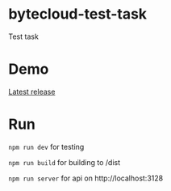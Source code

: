 # bytecloud-test-task

Test task

# Demo

[Latest release](https://api.crwnd.dev)

# Run

`npm run dev` for testing

`npm run build` for building to /dist

`npm run server` for api on http://localhost:3128
